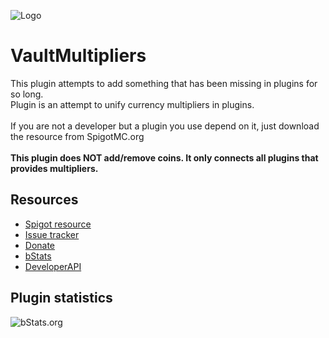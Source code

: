 ![Logo](https://i.imgur.com/BSXTmWR.png)

# VaultMultipliers
This plugin attempts to add something that has been missing in plugins for so long.\
Plugin is an attempt to unify currency multipliers in plugins.\
\
If you are not a developer but a plugin you use depend on it, just download the resource from SpigotMC.org\
\
**This plugin does NOT add/remove coins. It only connects all plugins that provides multipliers.**
## Resources
- [Spigot resource](https://www.spigotmc.org/resources/X/)
- [Issue tracker](https://github.com/AlonsoAliaga/VaultMultipliers/issues)
- [Donate](https://paypal.me/AlonsoAliaga)
- [bStats](https://bstats.org/plugin/bukkit/VaultMultipliers)
- [DeveloperAPI](https://github.com/AlonsoAliaga/VaultMultipliers/wiki/DeveloperAPI)

## Plugin statistics
![bStats.org](https://bstats.org/signatures/bukkit/VaultMultipliers.svg)
